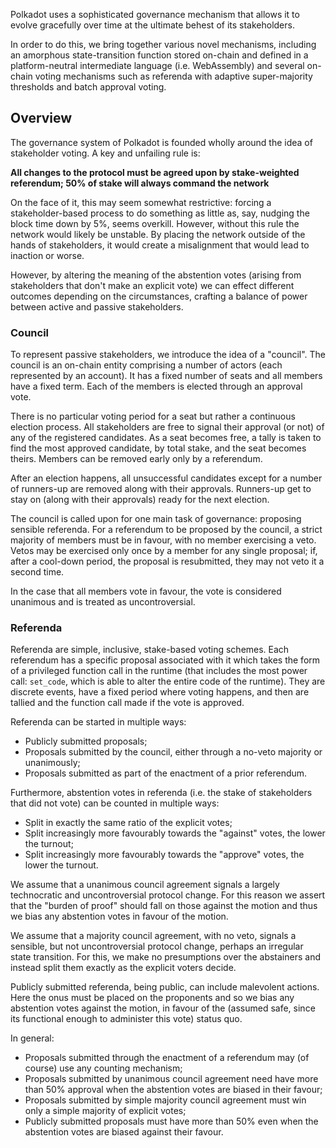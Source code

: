 Polkadot uses a sophisticated governance mechanism that allows it to evolve gracefully over time at the ultimate behest of its stakeholders.

In order to do this, we bring together various novel mechanisms, including an amorphous state-transition function stored on-chain and defined in a platform-neutral intermediate language (i.e. WebAssembly) and several on-chain voting mechanisms such as referenda with adaptive super-majority thresholds and batch approval voting.

## Overview

The governance system of Polkadot is founded wholly around the idea of stakeholder voting. A key and unfailing rule is:

**All changes to the protocol must be agreed upon by stake-weighted referendum; 50% of stake will always command the network**

On the face of it, this may seem somewhat restrictive: forcing a stakeholder-based process to do something as little as, say, nudging the block time down by 5%, seems overkill. However, without this rule the network would likely be unstable. By placing the network outside of the hands of stakeholders, it would create a misalignment that would lead to inaction or worse.

However, by altering the meaning of the abstention votes (arising from stakeholders that don't make an explicit vote) we can effect different outcomes depending on the circumstances, crafting a balance of power between active and passive stakeholders.

### Council

To represent passive stakeholders, we introduce the idea of a "council". The council is an on-chain entity comprising a number of actors (each represented by an account). It has a fixed number of seats and all members have a fixed term. Each of the members is elected through an approval vote.

There is no particular voting period for a seat but rather a continuous election process. All stakeholders are free to signal their approval (or not) of any of the registered candidates. As a seat becomes free, a tally is taken to find the most approved candidate, by total stake, and the seat becomes theirs. Members can be removed early only by a referendum.

After an election happens, all unsuccessful candidates except for a number of runners-up are removed along with their approvals. Runners-up get to stay on (along with their approvals) ready for the next election.

The council is called upon for one main task of governance: proposing sensible referenda. For a referendum to be proposed by the council, a strict majority of members must be in favour, with no member exercising a veto. Vetos may be exercised only once by a member for any single proposal; if, after a cool-down period, the proposal is resubmitted, they may not veto it a second time.

In the case that all members vote in favour, the vote is considered unanimous and is treated as uncontroversial.

### Referenda

Referenda are simple, inclusive, stake-based voting schemes. Each referendum has a specific proposal associated with it which takes the form of a privileged function call in the runtime (that includes the most power call: `set_code`, which is able to alter the entire code of the runtime). They are discrete events, have a fixed period where voting happens, and then are tallied and the function call made if the vote is approved.

Referenda can be started in multiple ways:

* Publicly submitted proposals;
* Proposals submitted by the council, either through a no-veto majority or unanimously;
* Proposals submitted as part of the enactment of a prior referendum.

Furthermore, abstention votes in referenda (i.e. the stake of stakeholders that did not vote) can be counted in multiple ways:

* Split in exactly the same ratio of the explicit votes;
* Split increasingly more favourably towards the "against" votes, the lower the turnout;
* Split increasingly more favourably towards the "approve" votes, the lower the turnout.

We assume that a unanimous council agreement signals a largely technocratic and uncontroversial protocol change. For this reason we assert that the "burden of proof" should fall on those against the motion and thus we bias any abstention votes in favour of the motion.

We assume that a majority council agreement, with no veto, signals a sensible, but not uncontroversial protocol change, perhaps an irregular state transition. For this, we make no presumptions over the abstainers and instead split them exactly as the explicit voters decide.

Publicly submitted referenda, being public, can include malevolent actions. Here the onus must be placed on the proponents and so we bias any abstention votes against the motion, in favour of the (assumed safe, since its functional enough to administer this vote) status quo.

In general:

* Proposals submitted through the enactment of a referendum may (of course) use any counting mechanism;
* Proposals submitted by unanimous council agreement need have more than 50% approval when the abstention votes are biased in their favour;
* Proposals submitted by simple majority council agreement must win only a simple majority of explicit votes;
* Publicly submitted proposals must have more than 50% even when the abstention votes are biased against their favour.
